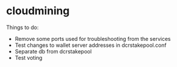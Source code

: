 # cloudmining

Things to do:
  - Remove some ports used for troubleshooting from the services
  - Test changes to wallet server addresses in dcrstakepool.conf
  - Separate db from dcrstakepool
  - Test voting
